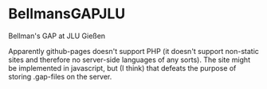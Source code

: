 # BellmansGAPJLU
Bellman's GAP at JLU Gießen

Apparently github-pages doesn't support PHP (it doesn't support non-static sites and therefore no server-side languages of any sorts).
The site might be implemented in javascript, but (I think) that defeats the purpose of storing .gap-files on the server.
